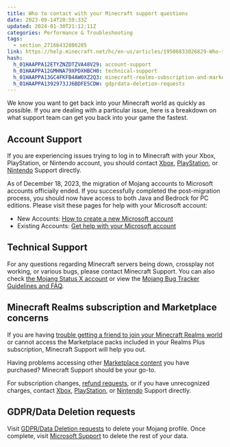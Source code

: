 ```yaml
---
title: Who to contact with your Minecraft support questions
date: 2023-09-14T20:59:33Z
updated: 2024-01-30T21:12:11Z
categories: Performance & Troubleshooting
tags:
  - section_27166432886285
link: https://help.minecraft.net/hc/en-us/articles/19506833026829-Who-to-contact-with-your-Minecraft-support-questions
hash:
  h_01HAAPPA12ETYZNZDTZVA48V29: account-support
  h_01HAAPPA12GMHNA79XPDXHBCH0: technical-support
  h_01HAAPPA13GC4FKFB4AW0XZ2Q3: minecraft-realms-subscription-and-marketplace-concerns
  h_01HAAPPA1392973JJ6BDFE5CDW: gdprdata-deletion-requests
---
```


We know you want to get back into your Minecraft world as quickly as possible. If you are dealing with a particular issue, here is a breakdown on what support team can get you back into your game the fastest.

## Account Support

If you are experiencing issues trying to log in to Minecraft with your Xbox, PlayStation, or Nintendo account, you should contact [Xbox](https://support.xbox.com/en-US), [PlayStation](https://www.playstation.com/en-us/support/), or [Nintendo](https://en-americas-support.nintendo.com/) Support directly.

As of December 18, 2023, the migration of Mojang accounts to Microsoft accounts officially ended. If you successfully completed the post-migration process, you should now have access to both Java and Bedrock for PC editions. Please visit these pages for help with your Microsoft account:

- New Accounts: [How to create a new Microsoft account](https://support.microsoft.com/en-us/account-billing/how-to-create-a-new-microsoft-account-a84675c3-3e9e-17cf-2911-3d56b15c0aaf)
- Existing Accounts: [Get help with your Microsoft account](https://support.microsoft.com/en-us/account-billing/get-help-with-your-microsoft-account-ace6f3b3-e2d3-aeb1-6b96-d2e9e7e52133)

## Technical Support

For any questions regarding Minecraft servers being down, crossplay not working, or various bugs, please contact Minecraft Support. You can also check [the Mojang Status X account](https://twitter.com/MojangStatus) or view the [Mojang Bug Tracker Guidelines and FAQ](./Mojang-Bug-Tracker-Guidelines-and-FAQ.md).

## Minecraft Realms subscription and Marketplace concerns

If you are having [trouble getting a friend to join your Minecraft Realms world](../Create-or-Join-Realms/How-Do-I-Join-Someone-s-Minecraft-Bedrock-Edition-Realm.md) or cannot access the Marketplace packs included in your Realms Plus subscription, Minecraft Support will help you out.

Having problems accessing other [Marketplace content](../Minecraft-Marketplace/How-to-Get-Help-With-Missing-Minecoins-in-Minecraft-Marketplace.md) you have purchased? Minecraft Support should be your go-to.

For subscription changes, [refund requests](../General-Billing/Mojang-Studios-Refund-Policy.md), or if you have unrecognized charges, contact [Xbox](https://support.xbox.com/en-US), [PlayStation](https://www.playstation.com/en-us/support/), or [Nintendo](https://en-americas-support.nintendo.com/) Support directly.

## GDPR/Data Deletion requests

Visit [GDPR/Data Deletion requests](https://www.minecraft.net/en-us/privacy/gdpr) to delete your Mojang profile. Once complete, visit [Microsoft Support](https://support.microsoft.com/en-us/contactus) to delete the rest of your data.
